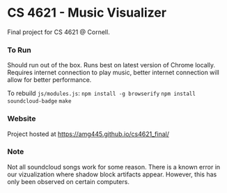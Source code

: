 # CS 4621 - Music Visualizer

Final project for CS 4621 @ Cornell.


### To Run

Should run out of the box.  Runs best on latest version of Chrome locally.  Requires internet connection to play music, better internet connection will allow for better performance.

To rebuild `js/modules.js`:
`npm install -g browserify`
`npm install soundcloud-badge`
`make`


### Website
Project hosted at <a href="https://amg445.github.io/cs4621_final/">https://amg445.github.io/cs4621_final/</a>


### Note
Not all soundcloud songs work for some reason.  There is a known error in our vizualization where shadow block artifacts appear.  However, this has only been observed on certain computers.
